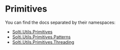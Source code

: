 # Primitives

You can find the docs separated by their namespaces:
- [Solti.Utils.Primitives](https://sholtee.github.io/primitives/doc/Solti.Utils.Primitives.html )
- [Solti.Utils.Primitives.Patterns](https://sholtee.github.io/primitives/doc/Solti.Utils.Primitives.Patterns.html )
- [Solti.Utils.Primitives.Threading](https://sholtee.github.io/primitives/doc/Solti.Utils.Primitives.Threading.html )